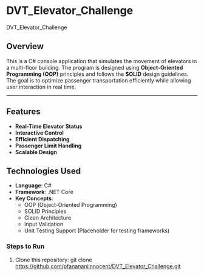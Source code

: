 # DVT_Elevator_Challenge
DVT_Elevator_Challenge

## Overview
This is a C# console application that simulates the movement of elevators in a multi-floor building. The program is designed using **Object-Oriented Programming (OOP)** principles and follows the **SOLID** design guidelines. The goal is to optimize passenger transportation efficiently while allowing user interaction in real time.

---

## **Features**
- **Real-Time Elevator Status**
- **Interactive Control**
- **Efficient Dispatching**
- **Passenger Limit Handling**
- **Scalable Design** 


## **Technologies Used**
- **Language**: C#
- **Framework**: .NET Core
- **Key Concepts**:
  - OOP (Object-Oriented Programming)
  - SOLID Principles
  - Clean Architecture
  - Input Validation
  - Unit Testing Support (Placeholder for testing frameworks)

### Steps to Run
1. Clone this repository:
   git clone https://github.com/pfanananiinnocent/DVT_Elevator_Challenge.git
